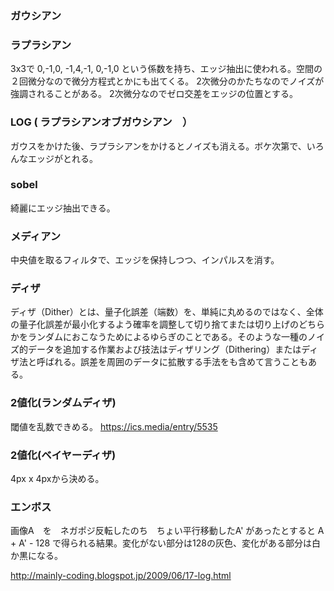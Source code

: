 
### ガウシアン

### ラプラシアン
3x3で 0,-1,0, -1,4,-1, 0,-1,0 という係数を持ち、エッジ抽出に使われる。空間の２回微分なので微分方程式とかにも出てくる。
2次微分のかたちなのでノイズが強調されることがある。
2次微分なのでゼロ交差をエッジの位置とする。

### LOG ( ラプラシアンオブガウシアン　）
ガウスをかけた後、ラプラシアンをかけるとノイズも消える。ボケ次第で、いろんなエッジがとれる。

### sobel
綺麗にエッジ抽出できる。

### メディアン
中央値を取るフィルタで、エッジを保持しつつ、インパルスを消す。

### ディザ
ディザ（Dither）とは、量子化誤差（端数）を、単純に丸めるのではなく、全体の量子化誤差が最小化するよう確率を調整して切り捨てまたは切り上げのどちらかをランダムにおこなうためによるゆらぎのことである。そのような一種のノイズ的データを追加する作業および技法はディザリング（Dithering）またはディザ法と呼ばれる。誤差を周囲のデータに拡散する手法をも含めて言うこともある。

### 2値化(ランダムディザ)
閾値を乱数できめる。
https://ics.media/entry/5535

### 2値化(ベイヤーディザ)
4px x 4pxから決める。

### エンボス
画像A　を　ネガポジ反転したのち　ちょい平行移動したA' があったとすると
A + A' - 128
で得られる結果。変化がない部分は128の灰色、変化がある部分は白か黒になる。



http://mainly-coding.blogspot.jp/2009/06/17-log.html
